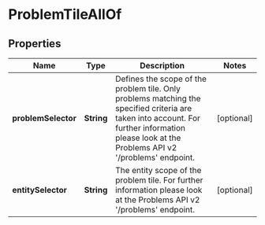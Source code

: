 

# ProblemTileAllOf


## Properties

| Name | Type | Description | Notes |
|------------ | ------------- | ------------- | -------------|
|**problemSelector** | **String** | Defines the scope of the problem tile. Only problems matching the specified criteria are taken into account. For further information please look at the Problems API v2 &#39;/problems&#39; endpoint. |  [optional] |
|**entitySelector** | **String** | The entity scope of the problem tile. For further information please look at the Problems API v2 &#39;/problems&#39; endpoint. |  [optional] |




